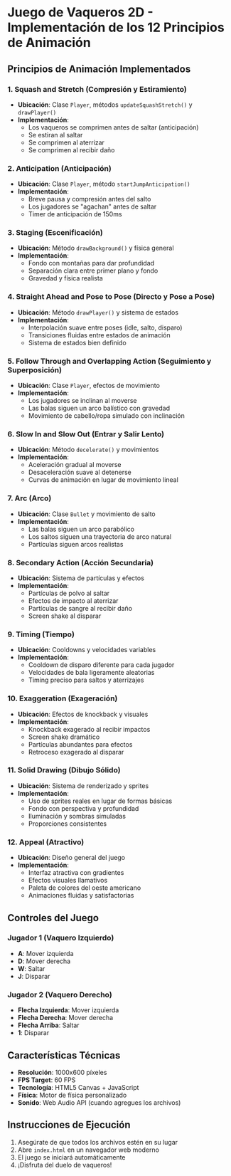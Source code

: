 # Juego de Vaqueros 2D - Implementación de los 12 Principios de Animación

## Principios de Animación Implementados

### 1. **Squash and Stretch** (Compresión y Estiramiento)
- **Ubicación**: Clase `Player`, métodos `updateSquashStretch()` y `drawPlayer()`
- **Implementación**: 
  - Los vaqueros se comprimen antes de saltar (anticipación)
  - Se estiran al saltar
  - Se comprimen al aterrizar
  - Se comprimen al recibir daño

### 2. **Anticipation** (Anticipación)
- **Ubicación**: Clase `Player`, método `startJumpAnticipation()`
- **Implementación**:
  - Breve pausa y compresión antes del salto
  - Los jugadores se "agachan" antes de saltar
  - Timer de anticipación de 150ms

### 3. **Staging** (Escenificación)
- **Ubicación**: Método `drawBackground()` y física general
- **Implementación**:
  - Fondo con montañas para dar profundidad
  - Separación clara entre primer plano y fondo
  - Gravedad y física realista

### 4. **Straight Ahead and Pose to Pose** (Directo y Pose a Pose)
- **Ubicación**: Método `drawPlayer()` y sistema de estados
- **Implementación**:
  - Interpolación suave entre poses (idle, salto, disparo)
  - Transiciones fluidas entre estados de animación
  - Sistema de estados bien definido

### 5. **Follow Through and Overlapping Action** (Seguimiento y Superposición)
- **Ubicación**: Clase `Player`, efectos de movimiento
- **Implementación**:
  - Los jugadores se inclinan al moverse
  - Las balas siguen un arco balístico con gravedad
  - Movimiento de cabello/ropa simulado con inclinación

### 6. **Slow In and Slow Out** (Entrar y Salir Lento)
- **Ubicación**: Método `decelerate()` y movimientos
- **Implementación**:
  - Aceleración gradual al moverse
  - Desaceleración suave al detenerse
  - Curvas de animación en lugar de movimiento lineal

### 7. **Arc** (Arco)
- **Ubicación**: Clase `Bullet` y movimiento de salto
- **Implementación**:
  - Las balas siguen un arco parabólico
  - Los saltos siguen una trayectoria de arco natural
  - Partículas siguen arcos realistas

### 8. **Secondary Action** (Acción Secundaria)
- **Ubicación**: Sistema de partículas y efectos
- **Implementación**:
  - Partículas de polvo al saltar
  - Efectos de impacto al aterrizar
  - Partículas de sangre al recibir daño
  - Screen shake al disparar

### 9. **Timing** (Tiempo)
- **Ubicación**: Cooldowns y velocidades variables
- **Implementación**:
  - Cooldown de disparo diferente para cada jugador
  - Velocidades de bala ligeramente aleatorias
  - Timing preciso para saltos y aterrizajes

### 10. **Exaggeration** (Exageración)
- **Ubicación**: Efectos de knockback y visuales
- **Implementación**:
  - Knockback exagerado al recibir impactos
  - Screen shake dramático
  - Partículas abundantes para efectos
  - Retroceso exagerado al disparar

### 11. **Solid Drawing** (Dibujo Sólido)
- **Ubicación**: Sistema de renderizado y sprites
- **Implementación**:
  - Uso de sprites reales en lugar de formas básicas
  - Fondo con perspectiva y profundidad
  - Iluminación y sombras simuladas
  - Proporciones consistentes

### 12. **Appeal** (Atractivo)
- **Ubicación**: Diseño general del juego
- **Implementación**:
  - Interfaz atractiva con gradientes
  - Efectos visuales llamativos
  - Paleta de colores del oeste americano
  - Animaciones fluidas y satisfactorias

## Controles del Juego

### Jugador 1 (Vaquero Izquierdo)
- **A**: Mover izquierda
- **D**: Mover derecha  
- **W**: Saltar
- **J**: Disparar

### Jugador 2 (Vaquero Derecho)
- **Flecha Izquierda**: Mover izquierda
- **Flecha Derecha**: Mover derecha
- **Flecha Arriba**: Saltar
- **1**: Disparar

## Características Técnicas

- **Resolución**: 1000x600 píxeles
- **FPS Target**: 60 FPS
- **Tecnología**: HTML5 Canvas + JavaScript
- **Física**: Motor de física personalizado
- **Sonido**: Web Audio API (cuando agregues los archivos)

## Instrucciones de Ejecución

1. Asegúrate de que todos los archivos estén en su lugar
2. Abre `index.html` en un navegador web moderno
3. El juego se iniciará automáticamente
4. ¡Disfruta del duelo de vaqueros!

